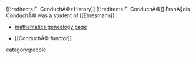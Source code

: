 [[!redirects F. ConduchÃ©&gt;History]]
[[!redirects F. ConduchÃ©]]
FranÃ§ois ConduchÃ© was a student of [[Ehresmann]].  

* [mathematics genealogy page](http://genealogy.math.ndsu.nodak.edu/id.php?id=98613)

* [[ConduchÃ© functor]]

category:people